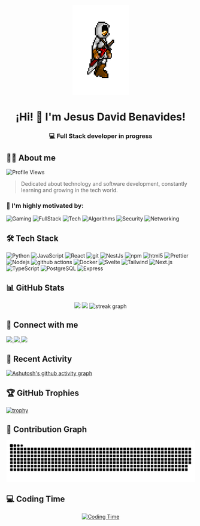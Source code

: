 <div align="center">
  <img src="https://raw.githubusercontent.com/Nassican/Nassican/master/skins/assassinscred.gif" width="150px" alt="Profile Gif"/>

# ¡Hi! 👋 I'm Jesus David Benavides!

### 💻 Full Stack developer in progress

</div>

<div>
  <h2>👨‍💻 About me</h2>

<p align="left">
  <img src="https://komarev.com/ghpvc/?username=Nassican&style=for-the-badge&color=blue" alt="Profile Views"/>
</p>

> Dedicated about technology and software development, constantly learning and growing in the tech world.

### 🚀 I'm highly motivated by:

<p align="left">
  <img src="https://img.shields.io/badge/-Gaming-5865F2?style=for-the-badge&logo=unity&logoColor=white" alt="Gaming"/>
  <img src="https://img.shields.io/badge/-FullStack-4CAF50?style=for-the-badge&logo=visualstudiocode&logoColor=white" alt="FullStack"/>
  <img src="https://img.shields.io/badge/-Tech-FF6B6B?style=for-the-badge&logo=dev.to&logoColor=white" alt="Tech"/>
  <img src="https://img.shields.io/badge/-Algorithms-FF4081?style=for-the-badge&logo=matrix&logoColor=white" alt="Algorithms"/>
  <img src="https://img.shields.io/badge/-Security-000000?style=for-the-badge&logo=shield&logoColor=white" alt="Security"/>
  <img src="https://img.shields.io/badge/-Networking-0078D4?style=for-the-badge&logo=cisco&logoColor=white" alt="Networking"/>
</p>

</div>

## 🛠️ Tech Stack

<p align="left">
  <img alt="Python" src="https://img.shields.io/badge/-Python-3776AB?style=for-the-badge&logo=python&logoColor=white" />
  <img alt="JavaScript" src="https://img.shields.io/badge/-JavaScript-F7DF1E?style=for-the-badge&logo=javascript&logoColor=black" />
  <img alt="React" src="https://img.shields.io/badge/-React-45b8d8?style=for-the-badge&logo=react&logoColor=white" />
  <img alt="git" src="https://img.shields.io/badge/-Git-F05032?style=for-the-badge&logo=git&logoColor=white" />
  <img alt="NestJs" src="https://img.shields.io/badge/-NestJs-ea2845?style=for-the-badge&logo=nestjs&logoColor=white" />
  <img alt="npm" src="https://img.shields.io/badge/-NPM-CB3837?style=for-the-badge&logo=npm&logoColor=white" />
  <img alt="html5" src="https://img.shields.io/badge/-HTML5-E34F26?style=for-the-badge&logo=html5&logoColor=white" />
  <img alt="Prettier" src="https://img.shields.io/badge/-Prettier-F7B93E?style=for-the-badge&logo=prettier&logoColor=white" />
  <img alt="Nodejs" src="https://img.shields.io/badge/-Nodejs-43853d?style=for-the-badge&logo=Node.js&logoColor=white" />
  <img alt="github actions" src="https://img.shields.io/badge/-Github_Actions-2088FF?style=for-the-badge&logo=github-actions&logoColor=white" />
  <img alt="Docker" src="https://img.shields.io/badge/-Docker-2496ED?style=for-the-badge&logo=docker&logoColor=white" />
  <img alt="Svelte" src="https://img.shields.io/badge/-Svelte-FF3E00?style=for-the-badge&logo=svelte&logoColor=white" />
  <img alt="Tailwind" src="https://img.shields.io/badge/-Tailwind-06B6D4?style=for-the-badge&logo=tailwind-css&logoColor=white" />
  <img alt="Next.js" src="https://img.shields.io/badge/-Next.js-000000?style=for-the-badge&logo=next.js&logoColor=white" />
  <img alt="TypeScript" src="https://img.shields.io/badge/-TypeScript-3178C6?style=for-the-badge&logo=typescript&logoColor=white" />
  <img alt="PostgreSQL" src="https://img.shields.io/badge/-PostgreSQL-4169E1?style=for-the-badge&logo=postgresql&logoColor=white" />
  <img alt="Express" src="https://img.shields.io/badge/-Express-000000?style=for-the-badge&logo=express&logoColor=white" />
</p>

## 📊 GitHub Stats

<div align="center">
  <img height="180em" src="https://github-readme-stats.vercel.app/api?username=Nassican&show_icons=true&theme=radical&include_all_commits=true&count_private=true"/>
  <img height="180em" src="https://github-readme-stats.vercel.app/api/top-langs/?username=Nassican&layout=compact&langs_count=7&theme=radical"/>
  <img src="https://streak-stats.demolab.com?user=Nassican&locale=en&mode=daily&theme=dark&hide_border=false&border_radius=5&order=3" height="220" alt="streak graph"  />
</div>

## 🤝 Connect with me

<p align="left">
  <a href="https://www.linkedin.com/in/jesusbenavidesmark" target="_blank" rel="noopener" title="Visita mi perfil de LinkedIn">
    <img src="https://img.shields.io/badge/LinkedIn-0077B5?style=for-the-badge&logo=linkedin&logoColor=white&labelColor=0077B5&color=0A66C2" />
  </a>
  <a href="https://twitter.com/nassicand" target="_blank" rel="noopener" title="Sígueme en Twitter">
    <img src="https://img.shields.io/badge/Twitter-1DA1F2?style=for-the-badge&logo=twitter&logoColor=white&labelColor=1DA1F2&color=1DA1F2" />
  </a>
  <a href="https://www.instagram.com/lgsusok/" target="_blank" rel="noopener" title="Sígueme en Instagram">
    <img src="https://img.shields.io/badge/Instagram-E4405F?style=for-the-badge&logo=instagram&logoColor=white&labelColor=E4405F&color=E4405F" />
  </a>
</p>

## 🎯 Recent Activity

[![Ashutosh's github activity graph](https://github-readme-activity-graph.vercel.app/graph?username=Nassican&theme=react-dark)](https://github.com/ashutosh00710/github-readme-activity-graph)

## 🏆 GitHub Trophies

[![trophy](https://github-profile-trophy.vercel.app/?username=Nassican&theme=radical&row=1&column=6)](https://github.com/ryo-ma/github-profile-trophy)

## 🐍 Contribution Graph

![Snake animation](https://raw.githubusercontent.com/Nassican/Nassican/output/snake.svg)

## 💻 Coding Time

<div align="center">
  
[![Coding Time](https://github-readme-stats.vercel.app/api/wakatime?username=Nassican&theme=radical&layout=compact&hide_border=true&custom_title=Coding%20Time%20Weekly)](https://wakatime.com/@Nassican)

</div>

<!--START_SECTION:waka-->
<!--END_SECTION:waka-->
